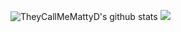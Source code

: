 

![TheyCallMeMattyD's github stats](https://github-readme-stats.vercel.app/api?username=TheyCallMeMattyD&show_icons=true&theme=tokyonight)
<img src="https://github-readme-stats.vercel.app/api/top-langs/?username=TheyCallMeMattyD&theme=tokyonight" />
